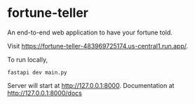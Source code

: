# fortune-teller
An end-to-end web application to have your fortune told.

Visit https://fortune-teller-483969725174.us-central1.run.app/. 

To run locally, 
```
fastapi dev main.py
```

Server will start at http://127.0.0.1:8000. Documentation at http://127.0.0.1:8000/docs